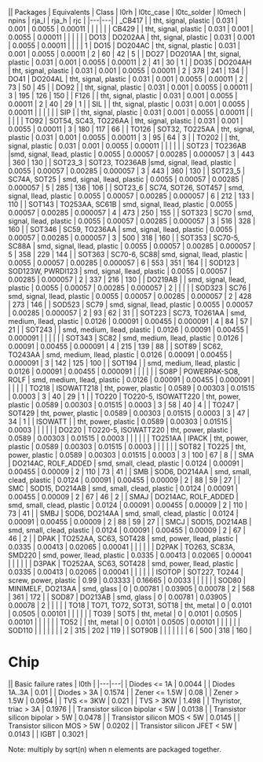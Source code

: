 || Packages | Equivalents | Class | l0rh | l0tc_case | l0tc_solder | l0mech | npins | rja_l | rja_h | rjc |
|---|---|
| _CB417    |      | tht, signal, plastic | 0.031 | 0.001 | 0.0055 | 0.00011 | | | | |
| CB429 |          | tht, signal, plastic | 0.031 | 0.001 | 0.0055 | 0.00011 | | | | |
| DO13  | DO202AA  | tht, signal, plastic | 0.031 | 0.001 | 0.0055 | 0.00011 | | | | 1
| DO15  | DO204AC  | tht, signal, plastic | 0.031 | 0.001 | 0.0055 | 0.00011 | 2 | 60 | 42 | 5 |
| DO27  | DO201AA  | tht, signal, plastic | 0.031 | 0.001 | 0.0055 | 0.00011 | 2 | 41 | 30 | 1 |
| DO35  | DO204AH  | tht, signal, plastic | 0.031 | 0.001 | 0.0055 | 0.00011 | 2 | 378 | 241 | 134 |
| DO41  | DO204AL  | tht, signal, plastic | 0.031 | 0.001 | 0.0055 | 0.00011 | 2 | 73 | 50 | 45 |
| DO92  |          | tht, signal, plastic | 0.031 | 0.001 | 0.0055 | 0.00011 | 3 | 195 | 126 | 150 |
| F126  |          | tht, signal, plastic | 0.031 | 0.001 | 0.0055 | 0.00011 | 2 | 40 | 29 | 1 |
| SIL   |          | tht, signal, plastic | 0.031 | 0.001 | 0.0055 | 0.00011 | | | | |
| SIP   |          | tht, signal, plastic | 0.031 | 0.001 | 0.0055 | 0.00011 | | | | |
| TO92  | SOT54, SC43, TO226AA | tht, signal, plastic | 0.031 | 0.001 | 0.0055 | 0.00011 | 3 | 180 | 117 | 66 |
| TO126 | SOT32, TO225AA | tht, signal, plastic | 0.031 | 0.001 | 0.0055 | 0.00011 | 3 | 95 | 64 | 3 |
| TO202 | | tht, signal, plastic | 0.031 | 0.001 | 0.0055 | 0.00011 | | | | |
| SOT23   | TO236AB |smd, signal, llead, plastic | 0.0055 | 0.00057 | 0.00285 | 0.000057 | 3 | 443 | 360 | 130 |
| SOT23_3 | SOT23, TO236AB |smd, signal, llead, plastic | 0.0055 | 0.00057 | 0.00285 | 0.000057 | 3 | 443 | 360 | 130 |
| SOT23_5 | SC74A, SOT25 | smd, signal, llead, plastic | 0.0055 | 0.00057 | 0.00285 | 0.000057 | 5 | 285 | 136 | 106 |
| SOT23_6 | SC74, SOT26, SOT457 | smd, signal, llead, plastic | 0.0055 | 0.00057 | 0.00285 | 0.000057 | 6 | 212 | 133 | 110 |
| SOT143 | TO253AA, SC61B | smd, signal, llead, plastic | 0.0055 | 0.00057 | 0.00285 | 0.000057 | 4 | 473 | 250 | 155 |
| SOT323 | SC70 | smd, signal, llead, plastic | 0.0055 | 0.00057 | 0.00285 | 0.000057 | 3 | 516 | 328 | 160 |
| SOT346 | SC59, TO236AA | smd, signal, llead, plastic | 0.0055 | 0.00057 | 0.00285 | 0.000057 | 3 | 500 | 318 | 160 |
| SOT353 | SC70-5, SC88A | smd, signal, llead, plastic | 0.0055 | 0.00057 | 0.00285 | 0.000057 | 5 | 358 | 229 | 144 |
| SOT363 | SC70-6, SC88| smd, signal, llead, plastic | 0.0055 | 0.00057 | 0.00285 | 0.000057 | 6 | 553 | 351 | 164 |
| SOD123 | SOD123W, PWRDI123 | smd, signal, llead, plastic | 0.0055 | 0.00057 | 0.00285 | 0.000057 | 2 | 337 | 216 | 130 |
| DO219AB | | smd, signal, llead, plastic | 0.0055 | 0.00057 | 0.00285 | 0.000057 | 2 |  |  |  |
| SOD323 | SC76 | smd, signal, llead, plastic | 0.0055 | 0.00057 | 0.00285 | 0.000057 |  2 | 428 | 273 | 146 |
| SOD523 | SC79 | smd, signal, llead, plastic | 0.0055 | 0.00057 | 0.00285 | 0.000057 | 2 | 93 | 62 | 31 |
| SOT223 | SC73, TO261AA | smd, medium, llead, plastic | 0.0126 | 0.00091 | 0.00455 | 0.000091 | 4 | 84 | 57 | 21 |
| SOT243 |               | smd, medium, llead, plastic | 0.0126 | 0.00091 | 0.00455 | 0.000091 | | | | |
| SOT343 | SC82          | smd, medium, llead, plastic | 0.0126 | 0.00091 | 0.00455 | 0.000091 | 4 | 215 | 139 | 88 |
| SOT89  | SC62, TO243AA | smd, medium, llead, plastic | 0.0126 | 0.00091 | 0.00455 | 0.000091 | 3 | 142 | 125 | 100 |
| SOT194 |               | smd, medium, llead, plastic | 0.0126 | 0.00091 | 0.00455 | 0.000091 | | | | |
| SO8P   | POWERPAK-SO8, ROLF  | smd, medium, llead, plastic | 0.0126 | 0.00091 | 0.00455 | 0.000091 | | | | |
| TO218  | ISOWATT218    | tht, power, plastic | 0.0589 | 0.00303 | 0.01515 | 0.0003 | 3 | 40 | 29 | 1 |
| TO220  | TO220-5, ISOWATT220 | tht, power, plastic | 0.0589 | 0.00303 | 0.01515 | 0.0003 | 3 | 58 | 40 | 4 |
| TO247  | SOT429 | tht, power, plastic | 0.0589 | 0.00303 | 0.01515 | 0.0003 | 3 | 47 | 34 | 1 |
| ISOWATT |              | tht, power, plastic | 0.0589 | 0.00303 | 0.01515 | 0.0003 | | | | |
| DO220  | TO220-5, ISOWATT220 | tht, power, plastic | 0.0589 | 0.00303 | 0.01515 | 0.0003 | | | | |
| TO251AA  | IPACK | tht, power, plastic | 0.0589 | 0.00303 | 0.01515 | 0.0003 | | | | |
| SOT82  | TO225 | tht, power, plastic | 0.0589 | 0.00303 | 0.01515 | 0.0003 | 3 | 100 | 67 | 8 |
| SMA  | DO214AC, ROLF_ADDED | smd, small, clead, plastic | 0.0124 | 0.00091 | 0.00455 | 0.00009 | 2 | 110 | 73 | 41 |
| SMB  | SOD6, DO214AA | smd, small, clead, plastic | 0.0124 | 0.00091 | 0.00455 | 0.00009 | 2 | 88 | 59 | 27 |
| SMC  | SOD15, DO214AB | smd, small, clead, plastic | 0.0124 | 0.00091 | 0.00455 | 0.00009 | 2 | 67 | 46 | 2 |
| SMAJ  | DO214AC, ROLF_ADDED | smd, small, clead, plastic | 0.0124 | 0.00091 | 0.00455 | 0.00009 | 2 | 110 | 73 | 41 |
| SMBJ  | SOD6, DO214AA | smd, small, clead, plastic | 0.0124 | 0.00091 | 0.00455 | 0.00009 | 2 | 88 | 59 | 27 |
| SMCJ  | SOD15, DO214AB | smd, small, clead, plastic | 0.0124 | 0.00091 | 0.00455 | 0.00009 | 2 | 67 | 46 | 2 |
| DPAK  | TO252AA, SC63, SOT428 | smd, power, llead, plastic | 0.0335 | 0.00413 | 0.02065 | 0.00041 | | | | |
| D2PAK  | TO263, SC83A, SMD220 | smd, power, llead, plastic | 0.0335 | 0.00413 | 0.02065 | 0.00041 | | | | |
| D3PAK  | TO252AA, SC63, SOT428 | smd, power, llead, plastic | 0.0335 | 0.00413 | 0.02065 | 0.00041 | | | | |
| ISOTOP  | SOT227, TO244 | screw, power, plastic | 0.99 | 0.03333 | 0.16665 | 0.0033 | | | | |
| SOD80  | MINIMELF, DO213AA | smd, glass | 0 | 0.00781 | 0.03905 | 0.00078 | 2 | 568 | 361 | 172 |
| SOD87  | DO213AB | smd, glass | 0 | 0.00781 | 0.03905 | 0.00078 | 2 | | | |
| TO18  | TO71, TO72, SOT31, SOT18 | tht, metal | 0 | 0.0101 | 0.0505 | 0.00101 | | | | |
| TO39  | SOT5 | tht, metal | 0 | 0.0101 | 0.0505 | 0.00101 | | | | |
| TO52  |      | tht, metal | 0 | 0.0101 | 0.0505 | 0.00101 | | | | |
| SOD110 |     |            |   |        |        |         | 2 | 315 | 202 | 119 |
| SOT90B |     |            |   |        |        |         | 6 | 500 | 318 | 160 |


# Chip

|| Basic failure rates | l0th |
|---|---|
| Diodes <= 1A  | 0.0044 |
| Diodes 1A..3A | 0.01   |
| Diodes > 3A   | 0.1574 |
| Zener <= 1.5W | 0.08   |
| Zener > 1.5W  | 0.0954 |
| TVS <= 3KW    | 0.021  |
| TVS > 3KW     | 1.498  |
| Thyristor, triac > 3A | 0.1976 |
| Transistor silicon bipolar < 5W | 0.0138 |
| Transistor silicon bipolar > 5W | 0.0478 |
| Transistor silicon MOS < 5W | 0.0145 |
| Transistor silicon MOS > 5W | 0.0202 |
| Transistor silicon JFET < 5W | 0.0143 |
| IGBT | 0.3021 |

Note: multiply by sqrt(n) when n elements are packaged together.



